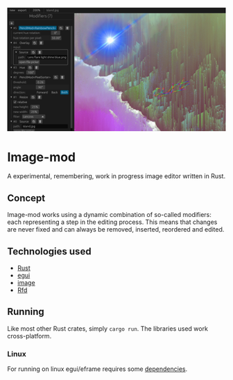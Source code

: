![preview image](./preview.png)
# Image-mod
A experimental, remembering, work in progress image editor written in Rust.

## Concept
Image-mod works using a dynamic combination of so-called modifiers: each representing a step in the editing process. This means that changes are never fixed and can always be removed, inserted, reordered and edited.

## Technologies used
* [Rust](https://www.rust-lang.org/)
* [egui](https://www.egui.rs/)
* [image](https://github.com/image-rs/image)
* [Rfd](https://github.com/PolyMeilex/rfd)


## Running
Like most other Rust crates, simply `cargo run`. The libraries used work cross-platform.
### Linux
For running on linux egui/eframe requires some [dependencies](https://github.com/emilk/egui/tree/master/crates/eframe).  
